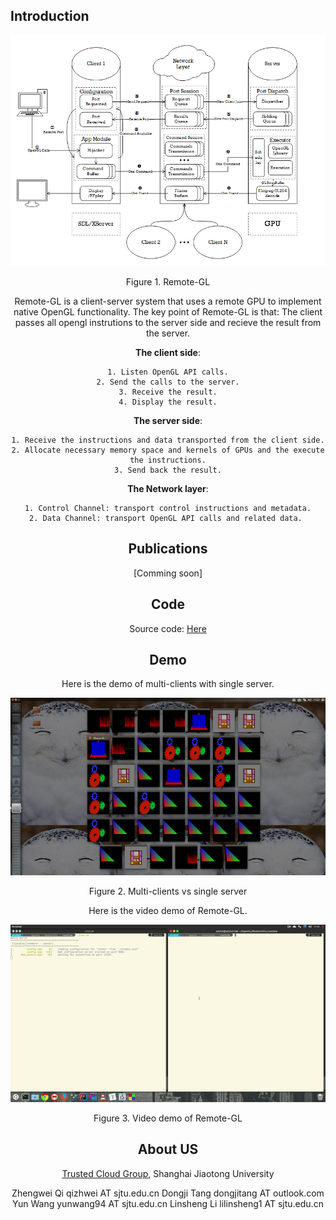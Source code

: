 ## Introduction

![](https://raw.githubusercontent.com/GPU-Cloud-Team/Remote-GL/gh-pages/remote-gl.png)

 <center>Figure 1. Remote-GL<center>

Remote-GL is a client-server system that uses a remote GPU to implement native OpenGL functionality. 
The key point of Remote-GL is that: The client passes all opengl instrutions to the server side and recieve the result from the server.


**The client side**: 
	
	1. Listen OpenGL API calls.
	2. Send the calls to the server.
	3. Receive the result.
	4. Display the result.
	
	
**The server side**:
	
	1. Receive the instructions and data transported from the client side.
	2. Allocate necessary memory space and kernels of GPUs and the execute the instructions.
	3. Send back the result.


**The Network layer**:
	
	1. Control Channel: transport control instructions and metadata.
	2. Data Channel: transport OpenGL API calls and related data. 


## Publications

[Comming soon]


## Code

Source code: [Here](https://github.com/GPU-Cloud-Team/Remote-GL)


## Demo

Here is the demo of multi-clients with single server.

![](https://raw.githubusercontent.com/GPU-Cloud-Team/Remote-GL/gh-pages/demo.png)

<center>Figure 2. Multi-clients vs single server<center>

Here is the video demo of Remote-GL.

![](https://raw.githubusercontent.com/GPU-Cloud-Team/Remote-GL/gh-pages/demo-gif.gif)

<center>Figure 3. Video demo of Remote-GL<center>


## About US

[Trusted Cloud Group](tcloud.sjtu.edu.cn), Shanghai Jiaotong University

Zhengwei Qi   qizhwei AT sjtu.edu.cn
Dongji Tang  dongjitang AT outlook.com
Yun Wang      yunwang94 AT sjtu.edu.cn
Linsheng Li   lilinsheng1 AT sjtu.edu.cn

 
